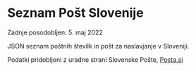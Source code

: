 # Seznam Pošt Slovenije
Zadnje posodobljen: 5. maj 2022

JSON seznam poštnih številk in pošt za naslavjanje v Sloveniji.

Podatki pridobljeni z uradne strani Slovenske Pošte, [Posta.si](https://www.posta.si/zasebno-site/Documents/Seznami/Seznam%20po%C5%A1tnih%20%C5%A1tevilk%20za%20naslavljanje.pdf)
